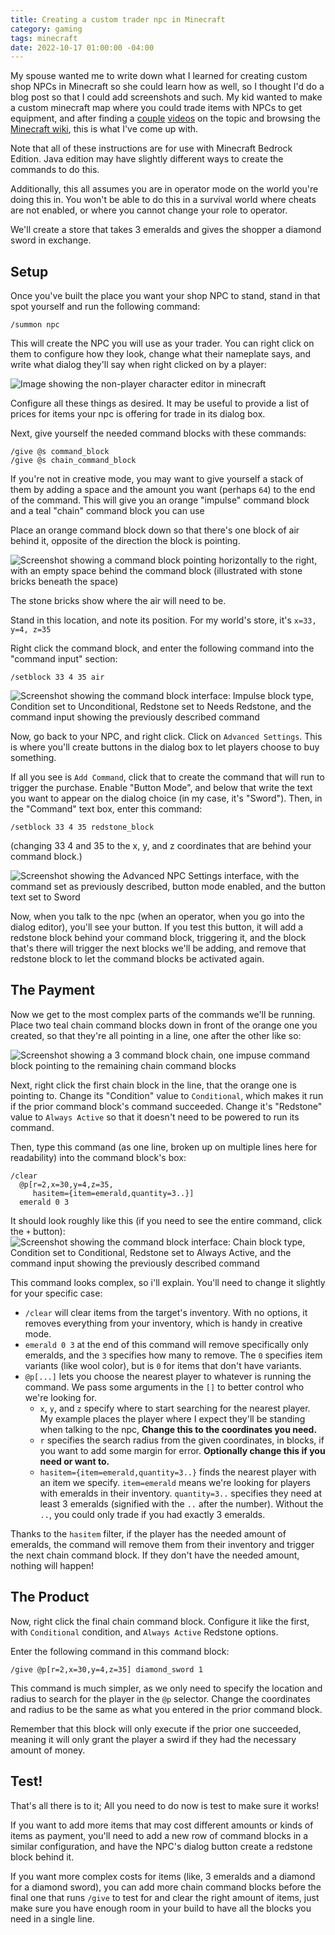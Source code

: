 ```yaml
---
title: Creating a custom trader npc in Minecraft
category: gaming
tags: minecraft
date: 2022-10-17 01:00:00 -04:00
---
```


My spouse wanted me to write down what I learned for creating custom shop NPCs in Minecraft so she could learn how as well, so I thought I'd do a blog post so that I could add screenshots and such. My kid wanted to make a custom minecraft map where you could trade items with NPCs to get equipment, and after finding a [couple](https://www.youtube.com/watch?v=9RbR5QUJRyA) [videos](https://www.youtube.com/watch?v=fnHBkfzEVIw) on the topic and browsing the [Minecraft wiki](https://minecraft.fandom.com/wiki/Commands), this is what I've come up with.

Note that all of these instructions are for use with Minecraft Bedrock Edition. Java edition may have slightly different ways to create the commands to do this.

Additionally, this all assumes you are in operator mode on the world you're doing this in. You won't be able to do this in a survival world where cheats are not enabled, or where you cannot change your role to operator.

We'll create a store that takes 3 emeralds and gives the shopper a diamond sword in exchange.

## Setup

Once you've built the place you want your shop NPC to stand, stand in that spot yourself and run the following command:

```minecraft
/summon npc
```

This will create the NPC you will use as your trader. You can right click on them to configure how they look, change what their nameplate says, and write what dialog they'll say when right clicked on by a player:

![Image showing the non-player character editor in minecraft](/assets/images/2022-10-17/screenshot-1.png)

Configure all these things as desired. It may be useful to provide a list of prices for items your npc is offering for trade in its dialog box.

Next, give yourself the needed command blocks with these commands:

```minecraft
/give @s command_block
/give @s chain_command_block
```

If you're not in creative mode, you may want to give yourself a stack of them by adding a space and the amount you want (perhaps `64`) to the end of the command. This will give you an orange "impulse" command block and a teal "chain" command block you can use

Place an orange command block down so that there's one block of air behind it, opposite of the direction the block is pointing.

![Screenshot showing a command block pointing horizontally to the right, with an empty space behind the command block (illustrated with stone bricks beneath the space)](/assets/images/2022-10-17/screenshot-2.png)

The stone bricks show where the air will need to be.

Stand in this location, and note its position. For my world's store, it's `x=33, y=4, z=35`

Right click the command block, and enter the following command into the "command input" section:

```minecraft
/setblock 33 4 35 air
```

![Screenshot showing the command block interface: Impulse block type, Condition set to Unconditional, Redstone set to Needs Redstone, and the command input showing the previously described command](/assets/images/2022-10-17/screenshot-3.png)

Now, go back to your NPC, and right click. Click on `Advanced Settings`. This is where you'll create buttons in the dialog box to let players choose to buy something.

If all you see is `Add Command`, click that to create the command that will run to trigger the purchase. Enable "Button Mode", and below that write the text you want to appear on the dialog choice (in my case, it's "Sword"). Then, in the "Command" text box, enter this command:

```minecraft
/setblock 33 4 35 redstone_block
```

(changing 33 4 and 35 to the x, y, and z coordinates that are behind your command block.)

![Screenshot showing the Advanced NPC Settings interface, with the command set as previously described, button mode enabled, and the button text set to Sword](/assets/images/2022-10-17/screenshot-4.png)

Now, when you talk to the npc (when an operator, when you go into the dialog editor), you'll see your button. If you test this button, it will add a redstone block behind your command block, triggering it, and the block that's there will trigger the next blocks we'll be adding, and remove that redstone block to let the command blocks be activated again.

## The Payment

Now we get to the most complex parts of the commands we'll be running. Place two teal chain command blocks down in front of the orange one you created, so that they're all pointing in a line, one after the other like so:

![Screenshot showing a 3 command block chain, one impuse command block pointing to the remaining chain command blocks](/assets/images/2022-10-17/screenshot-5.png)

Next, right click the first chain block in the line, that the orange one is pointing to. Change its "Condition" value to `Conditional`, which makes it run if the prior command block's command succeeded. Change it's "Redstone" value to `Always Active` so that it doesn't need to be powered to run its command.

Then, type this command (as one line, broken up on multiple lines here for readability) into the command block's box:

```minecraft
/clear
  @p[r=2,x=30,y=4,z=35,
     hasitem={item=emerald,quantity=3..}]
  emerald 0 3
```

It should look roughly like this (if you need to see the entire command, click the `+` button):
![Screenshot showing the command block interface: Chain block type, Condition set to Conditional, Redstone set to Always Active, and the command input showing the previously described command](/assets/images/2022-10-17/screenshot-6.png)

This command looks complex, so i'll explain. You'll need to change it slightly for your specific case:

- `/clear` will clear items from the target's inventory. With no options, it removes everything from your inventory, which is handy in creative mode.
- `emerald 0 3` at the end of this command will remove specifically only emeralds, and the `3` specifies how many to remove. The `0` specifies item variants (like wool color), but is `0` for items that don't have variants.
- `@p[...]` lets you choose the nearest player to whatever is running the command. We pass some arguments in the `[]` to better control who we're looking for.
  - `x`, `y`, and `z` specify where to start searching for the nearest player. My example places the player where I expect they'll be standing when talking to the npc, **Change this to the coordinates you need.**
  - `r` specifies the search radius from the given coordinates, in blocks, if you want to add some margin for error. **Optionally change this if you need or want to.**
  - `hasitem={item=emerald,quantity=3..}` finds the nearest player with an item we specify. `item=emerald` means we're looking for players with emeralds in their inventory. `quantity=3..` specifies they need at least 3 emeralds (signified with the `..` after the number). Without the `..`, you could only trade if you had exactly 3 emeralds.

Thanks to the `hasitem` filter, if the player has the needed amount of emeralds, the command will remove them from their inventory and trigger the next chain command block. If they don't have the needed amount, nothing will happen!

## The Product

Now, right click the final chain command block. Configure it like the first, with `Conditional` condition, and `Always Active` Redstone options.

Enter the following command in this command block:

```minecraft
/give @p[r=2,x=30,y=4,z=35] diamond_sword 1
```

This command is much simpler, as we only need to specify the location and radius to search for the player in the `@p` selector. Change the coordinates and radius to be the same as what you entered in the prior command block.

Remember that this block will only execute if the prior one succeeded, meaning it will only grant the player a swird if they had the necessary amount of money.

## Test!

That's all there is to it; All you need to do now is test to make sure it works!

If you want to add more items that may cost different amounts or kinds of items as payment, you'll need to add a new row of command blocks in a similar configuration, and have the NPC's dialog button create a redstone block behind it.

If you want more complex costs for items (like, 3 emeralds and a diamond for a diamond sword), you can add more chain command blocks before the final one that runs `/give` to test for and clear the right amount of items, just make sure you have enough room in your build to have all the blocks you need in a single line.
